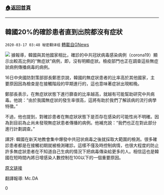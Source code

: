 ###  [:house:返回首頁](https://github.com/ourhimalayas/txt)
---

## 韓國20%的確診患者直到出院都沒有症狀
`2020-03-17 03:48 秘密翻译组` [轉載自GNews](https://gnews.org/zh-hant/143025/)

![](https://s3-ap-northeast-1.amazonaws.com/news.guo.offload.media/wp-content/uploads/2020/03/17034815/2-50.jpg)
據報導，韓國與其他國家相比，確診的中共冠狀病毒感染病例（corona19）顯示出較高比例的“無症狀”病例，即，沒有明顯症狀。檢疫部門也正在調查這些無症狀病例傳播病毒的病例。

16日中央國防對策部部長鄭恩京說，韓國的無症狀患者的比率高於其他國家，主要原因因為檢查是在接觸階段的早期進行的，這也意味著症狀出現較晚。

鄭部長表示，在無症狀狀態下進行篩查的比率越高，就越有可能幫助研究中共病毒。他說：“由於我國無症狀的發生率很高，這將有助於我們了解該病的流行病學特徵。”

不過，他也提到，對確診患者在無症狀狀態下是否存在感染的可能性尚不明確。因為到目前為止尚未發現無症狀患者傳播的病例。他補充說：“我們也正在對此部分進行計劃調查。”

譯評: 韓國在新天地教會集中爆發中共冠状病毒之後就採取大範圍的檢測。很多確診患者都是在接觸初期就被檢測確診。這樣不僅及時控制病情，也很大程度的防止許多無症狀患者在不知道自己生病的情況下把病毒傳染給更多的人。相信這也是韓國在短時間內將日增感染人數控制在100以下的一個重要原因。

[原文链接](http://naver.me/xEjD9fpc)

翻譯報導: Mc.DA



0
